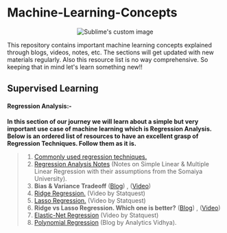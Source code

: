 # Machine-Learning-Concepts

<p align="center">
  <img src="" alt="Sublime's custom image"/>
</p>

This repository contains important machine learning concepts explained through blogs, videos, notes, etc. The sections will get updated with new materials regularly. Also this resource list is no way comprehensive. So keeping that in mind let's learn something new!! 

## **Supervised Learning**

#### **Regression Analysis:-**

**In this section of our journey we will learn about a simple but very important use case of machine learning which is Regression Analysis. Below is an ordered list of resources to have an excellent grasp of Regression Techniques. Follow them as it is.**

>   1. [Commonly used regression techniques.](https://www.analyticsvidhya.com/blog/2015/08/comprehensive-guide-regression/#)
>   2. [Regression Analysis Notes](https://github.com/Raj-dot-GitHub/Machine-Learning-Concepts/blob/main/Supervised%20Learning/Regression%20Analysis%20Notes%20(2).pdf) (Notes on Simple Linear & Multiple Linear Regression with their assumptions from the Somaiya University).
>   3. **Bias & Variance Tradeoff**  ([Blog](https://www.analyticsvidhya.com/blog/2020/08/bias-and-variance-tradeoff-machine-learning/)) , ([Video](https://www.youtube.com/watch?v=EuBBz3bI-aA))
>   4. [Ridge Regression.](https://www.youtube.com/watch?v=Q81RR3yKn30) (Video by Statquest)
>   5. [Lasso Regression.](https://www.youtube.com/watch?v=NGf0voTMlcs&t=1s) (Video by Statquest)
>   6. **Ridge vs Lasso Regression. Which one is better?** ([Blog](https://favtutor.com/blogs/ridge-and-lasso-regression)) , ([Video](https://www.youtube.com/watch?v=Xm2C_gTAl8c&t=36s))
>   7. [Elastic-Net Regression](https://www.youtube.com/watch?v=1dKRdX9bfIo) (Video by Statquest)
>   8. [Polynomial Regression](https://www.analyticsvidhya.com/blog/2020/03/polynomial-regression-python/) (Blog by Analytics Vidhya).

